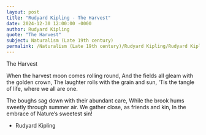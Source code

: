 ```yaml
---
layout: post
title: "Rudyard Kipling - The Harvest"
date: 2024-12-30 12:00:00 -0000
author: Rudyard Kipling
quote: "The Harvest"
subject: Naturalism (Late 19th century)
permalink: /Naturalism (Late 19th century)/Rudyard Kipling/Rudyard Kipling - The Harvest
---
```


The Harvest

When the harvest moon comes rolling round,
And the fields all gleam with the golden crown,
The laughter rolls with the grain and sun,
‘Tis the tangle of life, where we all are one.

The boughs sag down with their abundant care,
While the brook hums sweetly through summer air.
We gather close, as friends and kin,
In the embrace of Nature’s sweetest sin!

- Rudyard Kipling
